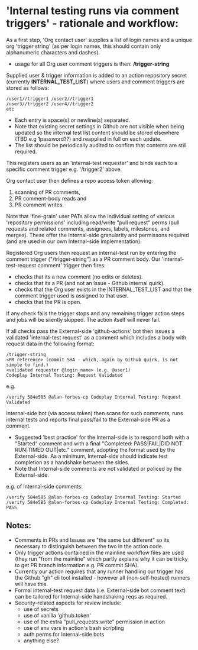 # 'Internal testing runs via comment triggers' - rationale and workflow:

As a first step, 'Org contact user' supplies a list of login names and a unique org 'trigger string' (as per login names, this should contain only alphanumeric characters and dashes).
- usage for all Org user comment triggers is then: **/trigger-string**

Supplied user & trigger information is added to an action repository secret (currently **INTERNAL_TEST_LIST**) where users and comment triggers are stored as follows:

    /user1//trigger1 /user2//trigger1
    /user3//trigger2 /user4//trigger2
    etc

- Each entry is space(s) or newline(s) separated.
- Note that existing secret settings in Github are not visible when being updated so the internal test list content should be stored elsewhere (TBD e.g 1password??) and reapplied in full on each update.
- The list should be periodically audited to confirm that contents are still required.

This registers users as an 'internal-test requester' and binds each to a specific comment trigger e.g. '/trigger2' above.

Org contact user then defines a repo access token allowing:
1. scanning of PR comments, 
2. PR comment-body reads and 
3. PR comment writes.

Note that 'fine-grain' user PATs allow the individual setting of various 'repository permissions' including read/write "pull request" perms (pull requests and related comments, assignees, labels, milestones, and merges). These offer the Internal-side granularity and permissons required (and are used in our own Internal-side implementation).

Registered Org users then request an internal-test run by entering the comment trigger ("/trigger-string") as a PR comment body.
Our 'internal-test-request comment' trigger then fires:
- checks that its a new comment (no edits or deletes).
- checks that its a PR (and not an Issue - Github internal quirk).
- checks that the Org user exists in the INTERNAL_TEST_LIST and that the comment trigger used is assigned to that user.
- checks that the PR is open.

If any check fails the trigger stops and any remaining trigger action steps and jobs will be silently skipped. The action itself will never fail.

If all checks pass the External-side 'github-actions' bot then issues a validated 'internal-test request' as a comment which includes a body with request data in the following format:

    /trigger-string
    <PR reference> (commit SHA - which, again by Github quirk, is not simple to find.)
    <validated requester @login_name> (e.g. @user1)
    Codeplay Internal Testing: Request Validated

e.g.

    /verify 584e585 @alan-forbes-cp Codeplay Internal Testing: Request Validated

Internal-side bot (via access token) then scans for such comments, runs internal tests and reports final pass/fail to the External-side PR as a comment.
- Suggested 'best practice' for the Internal-side is to respond both with a "Started" comment and with a final "Completed: PASS|FAIL|DID NOT RUN|TIMED OUT|etc." comment, adopting the format used by the External-side. As a minimum, Internal-side should indicate test completion as a handshake between the sides.
- Note that Internal-side comments are not validated or policed by the External-side.

e.g. of Internal-side comments:

    /verify 584e585 @alan-forbes-cp Codeplay Internal Testing: Started
    /verify 584e585 @alan-forbes-cp Codeplay Internal Testing: Completed: PASS

## Notes:

- Comments in PRs and Issues are "the same but different" so its necessary to distinguish between the two in the action code.
- Only trigger actions contained in the mainline workflow files are used (they run "from the mainline" which partly explains why it can be tricky to get PR branch information e.g. PR commit SHA).
- Currently our action requires that any runner handling our trigger has the Github "gh" cli tool installed - however all (non-self-hosted) runners will have this.
- Formal internal-test request data (i.e. External-side bot comment text) can be tailored for Internal-side handshaking reqs as required.
- Security-related aspects for review include:
  - use of secrets
  - use of vanilla 'github.token'
  - use of the extra "pull_requests:write" permission in action
  - use of env vars in action's bash scripting
  - auth perms for Internal-side bots
  - anything else?

